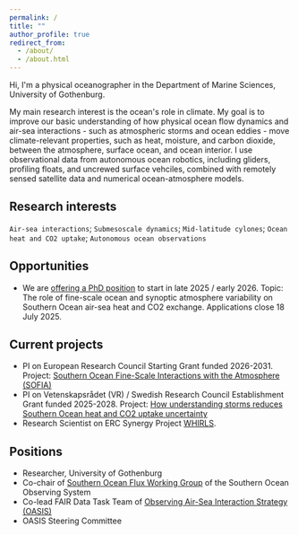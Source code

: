```yaml
---
permalink: /
title: ""
author_profile: true
redirect_from:
  - /about/
  - /about.html
---
```


Hi, I'm a physical oceanographer in the Department of Marine Sciences, University of Gothenburg. 

My main research interest is the ocean's role in climate. My goal is to improve our basic understanding of how physical ocean flow dynamics and air-sea interactions - such as atmospheric storms and ocean eddies - move climate-relevant properties, such as heat, moisture, and carbon dioxide, between the atmosphere, surface ocean, and ocean interior. I use observational data from autonomous ocean robotics, including gliders, profiling floats, and uncrewed surface vehciles, combined with remotely sensed satellite data and numerical ocean-atmosphere models. 

## Research interests
`Air-sea interactions`; `Submesoscale dynamics`; `Mid-latitude cylones`; `Ocean heat and CO2 uptake`; `Autonomous ocean observations`

## Opportunities
- We are [offering a PhD position](https://web103.reachmee.com/ext/I005/1035/job?site=7&lang=UK&validator=9b89bead79bb7258ad55c8d75228e5b7&job_id=37723) to start in late 2025 / early 2026. Topic: The role of fine-scale ocean and synoptic atmosphere variability on Southern Ocean air-sea heat and CO2 exchange. Applications close 18 July 2025.


## Current projects
- PI on European Research Council Starting Grant funded 2026-2031. Project: [Southern Ocean Fine-Scale Interactions with the Atmosphere (SOFIA)](https://www.gu.se/en/news/erc-starting-grant-to-research-on-southern-oceans-critical-climate-function)
- PI on Vetenskapsrådet (VR) / Swedish Research Council Establishment Grant funded 2025-2028. Project: [How understanding storms reduces Southern Ocean heat and CO2 uptake uncertainty](https://www.gu.se/en/research/how-understanding-storms-reduces-southern-ocean-heat-and-co2-uptake-uncertainty)
- Research Scientist on ERC Synergy Project [WHIRLS](www.whirls.eu).

## Positions
- Researcher, University of Gothenburg
- Co-chair of [Southern Ocean Flux Working Group](https://soos.aq/activities/cwg/soflux) of the Southern Ocean Observing System
- Co-lead FAIR Data Task Team of [Observing Air-Sea Interaction Strategy (OASIS)](www.airseaobs.org)
- OASIS Steering Committee




